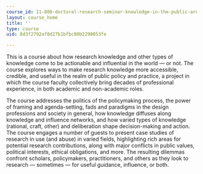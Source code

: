 ```yaml
---
course_id: 11-800-doctoral-research-seminar-knowledge-in-the-public-arena-spring-2007
layout: course_home
title: ''
type: course
uid: 8d3f2792af8d27b1bfbc80b2290053fe

---
```

This is a course about how research knowledge and other types of knowledge come to be actionable and influential in the world — or not. The course explores ways to make research knowledge more accessible, credible, and useful in the realm of public policy and practice, a project in which the course faculty collectively bring decades of professional experience, in both academic and non-academic roles.

The course addresses the politics of the policymaking process, the power of framing and agenda-setting, fads and paradigms in the design professions and society in general, how knowledge diffuses along knowledge and influence networks, and how varied types of knowledge (rational, craft, other) and deliberation shape decision-making and action. The course engages a number of guests to present case studies of research in use (and abuse) in varied fields, highlighting rich areas for potential research contributions, along with major conflicts in public values, political interests, ethical obligations, and more. The resulting dilemmas confront scholars, policymakers, practitioners, and others as they look to research — sometimes — for useful guidance, influence, or both.
